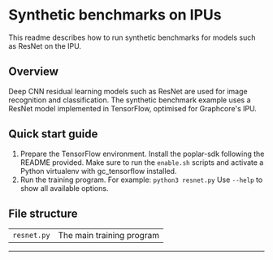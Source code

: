 # Synthetic benchmarks on IPUs

This readme describes how to run synthetic benchmarks for models such as ResNet on the IPU.

## Overview

Deep CNN residual learning models such as ResNet are used for image recognition and classification. The synthetic benchmark 
example uses a ResNet model implemented in TensorFlow, optimised for Graphcore's IPU.

## Quick start guide

1. Prepare the TensorFlow environment. Install the poplar-sdk following the README provided. Make sure to run the 
   `enable.sh` scripts and activate a Python virtualenv with gc_tensorflow installed.
2. Run the training program. For example: 
   `python3 resnet.py`
   Use `--help` to show all available options.

## File structure

|            |                           |
|------------|---------------------------|
| `resnet.py`      | The main training program |


----

